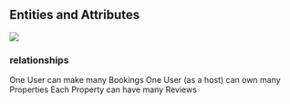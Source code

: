 ## Entities and Attributes ##

<img src="https://drive.google.com/file/d/1hn66zI9clQw186adaWkUdxqlEGmx7tu9/view?usp=sharing"></img>

### relationships ###
One User can make many Bookings
One User (as a host) can own many Properties
Each Property can have many Reviews




